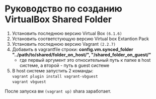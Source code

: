 # **Руководство по созданию VirtualBox Shared Folder**

1. Установить последнюю версию Virtual Box `(6.1.6)`
2. Установить соответстующую версию Virtual box Extantion Pack
3. Установить последнюю версию Vagrant `(2.2.7)`
4. Добавить в vagrantfile строки:
   **config.vm.synced_folder "../path/to/shared/folder_on_host/", "/shared_folder_on_guest/"**
   - где первый аргумент это относительный путь к папке в host системе, а второй - путь в guest системе
5. В host системе запустить 2 команды: <br/>
   `vagrant plugin install vagrant-vbguest` <br/>
   `vagrant vbguest` <br/>

После запуска вм `(vagrant up)` shara заработает.
